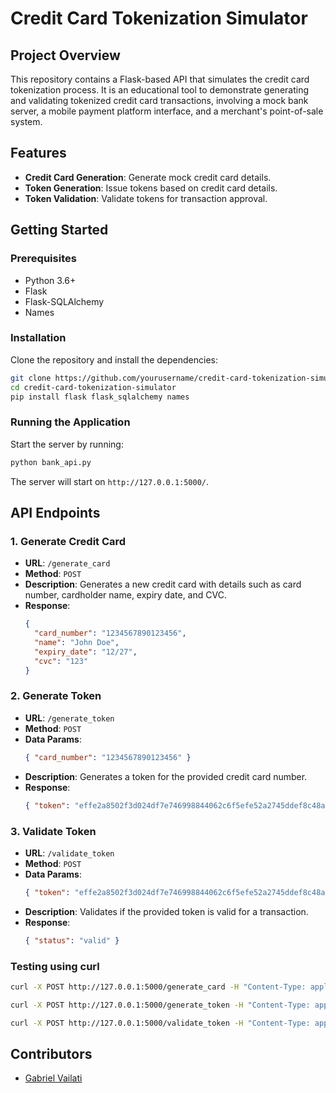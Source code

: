 # Credit Card Tokenization Simulator

## Project Overview
This repository contains a Flask-based API that simulates the credit card tokenization process. It is an educational tool to demonstrate generating and validating tokenized credit card transactions, involving a mock bank server, a mobile payment platform interface, and a merchant's point-of-sale system.

## Features
- **Credit Card Generation**: Generate mock credit card details.
- **Token Generation**: Issue tokens based on credit card details.
- **Token Validation**: Validate tokens for transaction approval.

## Getting Started

### Prerequisites
- Python 3.6+
- Flask
- Flask-SQLAlchemy
- Names

### Installation
Clone the repository and install the dependencies:
```bash
git clone https://github.com/yourusername/credit-card-tokenization-simulator.git
cd credit-card-tokenization-simulator
pip install flask flask_sqlalchemy names
```

### Running the Application
Start the server by running:
```bash
python bank_api.py
```
The server will start on `http://127.0.0.1:5000/`.

## API Endpoints

### 1. Generate Credit Card
- **URL**: `/generate_card`
- **Method**: `POST`
- **Description**: Generates a new credit card with details such as card number, cardholder name, expiry date, and CVC.
- **Response**:
  ```json
  {
    "card_number": "1234567890123456",
    "name": "John Doe",
    "expiry_date": "12/27",
    "cvc": "123"
  }
  ```

### 2. Generate Token
- **URL**: `/generate_token`
- **Method**: `POST`
- **Data Params**:
  ```json
  { "card_number": "1234567890123456" }
  ```
- **Description**: Generates a token for the provided credit card number.
- **Response**:
  ```json
  { "token": "effe2a8502f3d024df7e746998844062c6f5efe52a2745ddef8c48a4c0f62d5f" }
  ```

### 3. Validate Token
- **URL**: `/validate_token`
- **Method**: `POST`
- **Data Params**:
  ```json
  { "token": "effe2a8502f3d024df7e746998844062c6f5efe52a2745ddef8c48a4c0f62d5f" }
  ```
- **Description**: Validates if the provided token is valid for a transaction.
- **Response**:
  ```json
  { "status": "valid" }
  ```

### Testing using curl
```bash
curl -X POST http://127.0.0.1:5000/generate_card -H "Content-Type: application/json"
```
```bash
curl -X POST http://127.0.0.1:5000/generate_token -H "Content-Type: application/json" -d '{"card_number":"7467178174305426"}'
```
```bash
curl -X POST http://127.0.0.1:5000/validate_token -H "Content-Type: application/json" -d '{"token":"9382f08a6e1356333641883958be15996e0ad0eafbcc8ed080942c374befcdfe"}'
```


## Contributors
- [Gabriel Vailati](https://github.com/gabovailati)

